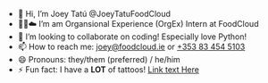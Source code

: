 - 👋 Hi, I’m Joey Tatú @JoeyTatuFoodCloud
- 🍎🍊☁️ I’m am Organsional Experience (OrgEx) Intern at FoodCloud
- 🍲 I’m looking to collaborate on coding! Especially love Python!
- 📫 How to reach me: [joey@foodcloud.ie](mailto:joey@foodcloud.ie) or [+353 83 454 5103](tel:353834545013)
- 😄 Pronouns: they/them (preferred) / he/him
- ⚡ Fun fact: I have a **LOT** of tattoos!
[Link text Here](https://link-url-here.org)
<!---
JoeyTatuFoodCloud/JoeyTatuFoodCloud is a ✨ special ✨ repository because its `README.md` (this file) appears on your GitHub profile.
You can click the Preview link to take a look at your changes.
--->
